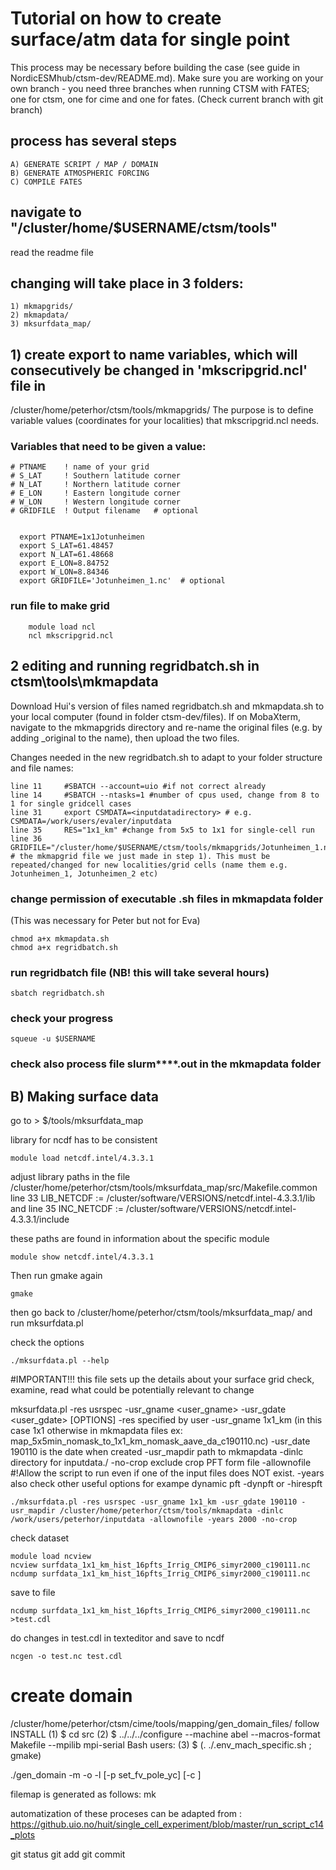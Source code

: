 # Tutorial on how to create surface/atm data for single point
This process may be necessary before building the case (see guide in NordicESMhub/ctsm-dev/README.md).
Make sure you are working on your own branch - you need three branches when running CTSM with FATES; one for ctsm, one for cime and one for fates. (Check current branch with git branch)

## process has several steps
	
	A) GENERATE SCRIPT / MAP / DOMAIN
	B) GENERATE ATMOSPHERIC FORCING
	C) COMPILE FATES

## navigate to "/cluster/home/$USERNAME/ctsm/tools"

read the readme file
 
## changing will take place in 3 folders:
	
	1) mkmapgrids/
	2) mkmapdata/ 
	3) mksurfdata_map/

## 1) create export to name variables, which will consecutively be changed in 'mkscripgrid.ncl' file in 	
/cluster/home/peterhor/ctsm/tools/mkmapgrids/
The purpose is to define variable values (coordinates for your localities) that mkscripgrid.ncl needs.

### Variables that need to be given a value:
	# PTNAME    ! name of your grid
	# S_LAT     ! Southern latitude corner
	# N_LAT     ! Northern latitude corner
	# E_LON     ! Eastern longitude corner
	# W_LON     ! Western longitude corner  
	# GRIDFILE  ! Output filename   # optional


	  export PTNAME=1x1Jotunheimen
	  export S_LAT=61.48457
	  export N_LAT=61.48668
	  export E_LON=8.84752
	  export W_LON=8.84346
	  export GRIDFILE='Jotunheimen_1.nc'  # optional
	  

### run file to make grid
		
		module load ncl
		ncl mkscripgrid.ncl

## 2 editing and running regridbatch.sh in ctsm\tools\mkmapdata 

Download Hui's version of files named regridbatch.sh and mkmapdata.sh to your local computer (found in folder ctsm-dev/files). If on MobaXterm, navigate to the mkmapgrids directory and re-name the original files (e.g. by adding \_original to the name), then upload the two files. 

Changes needed in the new regridbatch.sh to adapt to your folder structure and file names:

	line 11 	#SBATCH --account=uio #if not correct already
	line 14		#SBATCH --ntasks=1 #number of cpus used, change from 8 to 1 for single gridcell cases
	line 31 	export CSMDATA=<inputdatadirectory> # e.g. CSMDATA=/work/users/evaler/inputdata
	line 35 	RES="1x1_km" #change from 5x5 to 1x1 for single-cell run
	line 36 	GRIDFILE="/cluster/home/$USERNAME/ctsm/tools/mkmapgrids/Jotunheimen_1.nc" # the mkmapgrid file we just made in step 1). This must be repeated/changed for new localities/grid cells (name them e.g. Jotunheimen_1, Jotunheimen_2 etc)


	
### change permission of executable .sh files in mkmapdata folder
(This was necessary for Peter but not for Eva)
	
	chmod a+x mkmapdata.sh
	chmod a+x regridbatch.sh
	
### run regridbatch file (NB! this will take several hours)

	sbatch regridbatch.sh
		
### check your progress
	
	squeue -u $USERNAME
	
### check also process file slurm****.out in the mkmapdata folder
  


## B) Making surface data
go to > $/tools/mksurfdata_map

library for ncdf has to be consistent

	module load netcdf.intel/4.3.3.1  
adjust library paths in the file /cluster/home/peterhor/ctsm/tools/mksurfdata_map/src/Makefile.common
line 33
LIB_NETCDF := /cluster/software/VERSIONS/netcdf.intel-4.3.3.1/lib
and line 35
INC_NETCDF := /cluster/software/VERSIONS/netcdf.intel-4.3.3.1/include

these paths are found in information about the specific module

	module show netcdf.intel/4.3.3.1

Then run gmake again

	gmake
	
then go back to /cluster/home/peterhor/ctsm/tools/mksurfdata_map/ and run mksurfdata.pl

check the options

	./mksurfdata.pl --help

#IMPORTANT!!! this file sets up the details about your surface grid
check, examine, read what could be potentially relevant to change

mksurfdata.pl -res usrspec -usr_gname <user_gname> -usr_gdate <user_gdate>  [OPTIONS]
-res specified by user
-usr_gname 1x1_km (in this case 1x1 otherwise in mkmapdata files ex: map_5x5min_nomask_to_1x1_km_nomask_aave_da_c190110.nc)
-usr_date 190110 is the date when created
-usr_mapdir path to mkmapdata
-dinlc directory for inputdata./
-no-crop exclude crop PFT form file
-allownofile  #!Allow the script to run even if one of the input files does NOT exist.
-years
also check other useful options for exampe dynamic pft -dynpft or -hirespft

	./mksurfdata.pl -res usrspec -usr_gname 1x1_km -usr_gdate 190110 -usr_mapdir /cluster/home/peterhor/ctsm/tools/mkmapdata -dinlc /work/users/peterhor/inputdata -allownofile -years 2000 -no-crop


check dataset
	
	module load ncview
	ncview surfdata_1x1_km_hist_16pfts_Irrig_CMIP6_simyr2000_c190111.nc
	ncdump surfdata_1x1_km_hist_16pfts_Irrig_CMIP6_simyr2000_c190111.nc 
save to file

	ncdump surfdata_1x1_km_hist_16pfts_Irrig_CMIP6_simyr2000_c190111.nc >test.cdl

do changes in test.cdl in texteditor and save to ncdf
 
	ncgen -o test.nc test.cdl


# create domain
/cluster/home/peterhor/ctsm/cime/tools/mapping/gen_domain_files/
follow INSTALL
(1) $ cd src
(2) $ ../../../configure --machine abel --macros-format Makefile --mpilib mpi-serial
Bash users:
(3) $ (. ./.env_mach_specific.sh ; gmake)

./gen_domain -m <filemap>
             -o <gridocn>
             -l <gridlnd>
             [-p set_fv_pole_yc]
             [-c <user comment gen_domain.nml>]


filemap is generated as follows:
mk




automatization of these proceses can be adapted from :
https://github.uio.no/huit/single_cell_experiment/blob/master/run_script_c14_plots


git status
git add
git commit

